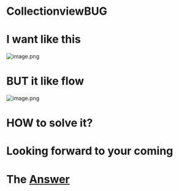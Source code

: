 # CollectionviewBUG
# I want like this 

![image.png](https://upload-images.jianshu.io/upload_images/2791393-21f09990670c37a1.png?imageMogr2/auto-orient/strip%7CimageView2/2/w/1240)

# BUT it like flow

![image.png](https://upload-images.jianshu.io/upload_images/2791393-c095d6efdbe741d8.png?imageMogr2/auto-orient/strip%7CimageView2/2/w/1240)

# HOW to solve it?

# Looking forward to your coming

# The [Answer](https://www.jianshu.com/p/18b2f2ed300a)
